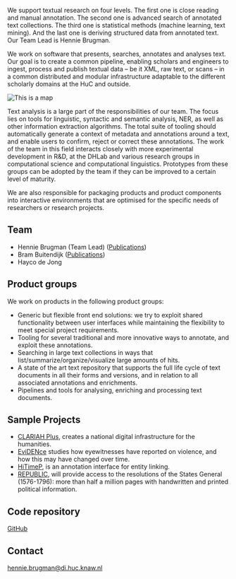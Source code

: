 We support textual research on four levels. The first one is close reading and manual annotation. The second one is advanced search of annotated text collections. The third one is statistical methods (machine learning, text mining). And the last one is deriving structured data from annotated text. Our Team Lead is Hennie Brugman.

We work on software that presents, searches, annotates and analyses text. Our goal is to create a common pipeline, enabling scholars and engineers to ingest, process and publish textual data – be it XML, raw text, or scans – in a common distributed and modular infrastructure adaptable to the different scholarly domains at the HuC and outside.

![This is a map](images/map_v2-1024x614.jpg)

Text analysis is a large part of the responsibilities of our team. The focus lies on tools for linguistic, syntactic and semantic analysis, NER, as well as other information extraction algorithms. The total suite of tooling should automatically generate a context of metadata and annotations around a text, and enable users to confirm, reject or correct these annotations. The work of the team in this field interacts closely with more experimental development in R&D, at the DHLab and various research groups in computational science and computational linguistics. Prototypes from these groups can be adopted by the team if they can be improved to a certain level of maturity.

We are also responsible for packaging products and product components into interactive environments that are optimised for the specific needs of researchers or research projects.

## Team


*   Hennie Brugman (Team Lead) ([Publications](https://pure.knaw.nl/portal/en/persons/h-brugman(2791c1d3-f8b6-478b-a4a7-d1c21627c004)/publications.html))
*   Bram Buitendijk ([Publications](https://pure.knaw.nl/portal/en/persons/bram-buitendijk(2cb3f714-9aea-4ae8-a525-7098a76342dd)/publications.html))
*   Hayco de Jong

## Product groups

We work on products in the following product groups:

*   Generic but flexible front end solutions: we try to exploit shared functionality between user interfaces while maintaining the flexibility to meet special project requirements.
*   Tooling for several traditional and more innovative ways to annotate, and exploit these annotations.
*   Searching in large text collections in ways that list/summarize/organize/visualize large amounts of hits.
*   A state of the art text repository that supports the full life cycle of text documents in all their forms and versions, and in relation to all associated annotations and enrichments.
*   Pipelines and tools for analysing, enriching and processing text documents.

## Sample Projects

*   [CLARIAH Plus](https://www.clariah.nl/nieuw/nieuws/clariah-plus-gehonoreerd), creates a national digital infrastructure for the humanities.
*   [EviDENce](https://www.esciencecenter.nl/project/evidence) studies how eyewitnesses have reported on violence, and how this may have changed over time.
*   [HiTimeP](https://github.com/knaw-huc/hitime-annotator/tree/master), is an annotation interface for entity linking.
*   [REPUBLIC](https://www.huygens.knaw.nl/projecten/republic-de-online-toegang-tot-de-resoluties-van-de-staten-generaal-1576-1796/), will provide access to the resolutions of the States General (1576-1796): more than half a million pages with handwritten and printed political information.

## Code repository

[GitHub](https://github.com/knaw-huc/)

## Contact

[hennie.brugman@di.huc.knaw.nl](mailto:hennie.brugman@di.huc.knaw.nl)
